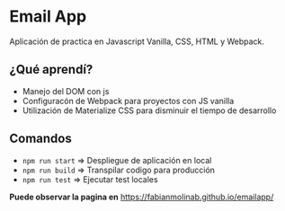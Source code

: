 # Email App

Aplicación de practica en Javascript Vanilla, CSS, HTML y Webpack.

## ¿Qué aprendí?
- Manejo del DOM con js
- Configuracón de Webpack para proyectos con JS vanilla
- Utilización de Materialize CSS para disminuir el tiempo de desarrollo

## Comandos

- `npm run start` => Despliegue de aplicación en local
- `npm run build` => Transpilar codigo para producción
- `npm run test` => Ejecutar test locales

**Puede observar la pagina en** https://fabianmolinab.github.io/emailapp/
